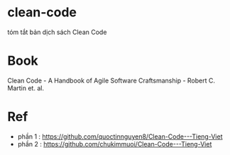 # clean-code
tóm tắt bản dịch sách Clean Code 

# Book 
Clean Code - A Handbook of Agile Software Craftsmanship - Robert C. Martin et. al.

# Ref 
- phần 1 : https://github.com/quoctinnguyen8/Clean-Code---Tieng-Viet
- phần 2 : https://github.com/chukimmuoi/Clean-Code---Tieng-Viet
